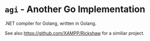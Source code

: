 # `agi` - Another Go Implementation

.NET compiler for Golang, written in Golang.

See also https://github.com/XAMPP/Rickshaw for a similiar project.